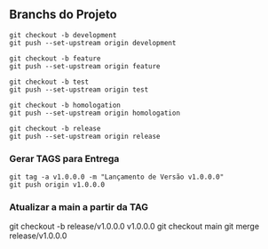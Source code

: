 ## Branchs do Projeto

```
git checkout -b development
git push --set-upstream origin development

git checkout -b feature
git push --set-upstream origin feature

git checkout -b test
git push --set-upstream origin test

git checkout -b homologation
git push --set-upstream origin homologation

git checkout -b release
git push --set-upstream origin release
```

### Gerar TAGS para Entrega
```
git tag -a v1.0.0.0 -m "Lançamento de Versão v1.0.0.0"
git push origin v1.0.0.0
```

### Atualizar a main a partir da TAG
git checkout -b release/v1.0.0.0 v1.0.0.0
git checkout main
git merge release/v1.0.0.0